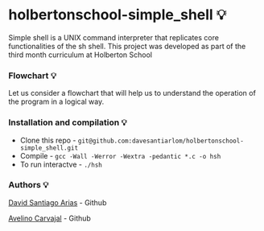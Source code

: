 # holbertonschool-simple_shell :bulb:

Simple shell is a UNIX command interpreter that replicates core functionalities of the sh shell. This project was developed as part of the third month curriculum at Holberton School


### Flowchart :bulb:

Let us consider a flowchart that will help us to understand the operation of the program in a logical way.


### Installation and compilation :bulb:

* Clone this repo - ```git@github.com:davesantiarlom/holbertonschool-simple_shell.git```
* Compile - ```gcc -Wall -Werror -Wextra -pedantic *.c -o hsh```
* To run interactve - ``` ./hsh ```


### Authors :bulb:

[David Santiago Arias](https://github.com/davesantiarlom) - Github

[Avelino Carvajal](https://github.com/AvelinoC5) - Github
